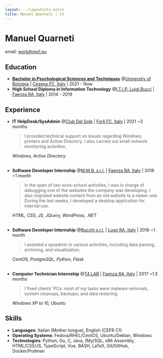 ```yaml
---
layout: ../layouts/Cv.astro
title: Manuel Quarneti | CV
---
```


# Manuel Quarneti

email: [work@mq1.eu](mailto:work@mq1.eu)

## Education

* **[Bachelor in Psychological Sciences and Techniques](https://corsi.unibo.it/1cycle/PsychologicalSciences)** @[University of Bologna](https://www.unibo.it/en/) | [Cesena FC, Italy](https://www.openstreetmap.org/relation/42809) | 2021 - Now
* **High School Diploma in Information Technology** @[I.T.I.P. Luigi Bucci](https://www.itipfaenza.edu.it/) | [Faenza RA, Italy](https://www.openstreetmap.org/relation/43004) | 2014 - 2019

## Experience

* **IT HelpDesk/SysAdmin** @[Club Del Sole](https://www.clubdelsole.com/en/) | [Forlì FC, Italy](https://www.openstreetmap.org/relation/42907) | 2021 ~3 months

	> I provided technical support on issues regarding Windows, printers and Active Directory. I also carried out small network monitoring activities.

	_Windows, Active Directory_<br><br>

* **Software Developer Internship** @[M.M.B. s.r.l.](https://www.mmbsoftware.it/portalemmb/en/home) | [Faenza RA, Italy](https://www.openstreetmap.org/relation/43004) | 2018 ~1 month

	> In the span of two work-school activities, I was in charge of debugging one of the websites the company was developing.
	> I also migrated website content from an old website to a newer one.
	> During the last weeks, I developed a desktop application for internal use.

	_HTML, CSS, JS, JQuery, WordPress, .NET_<br><br>
* **Software Developer Internship** @[Bucchi s.r.l.](http://www.bucchi.it/en/) | [Lugo RA, Italy](https://www.openstreetmap.org/relation/43140) | 2018 ~1 month

	> I assisted a sysadmin in various activities, including data parsing, archiving, and visualization.

  _CentOS, PostgreSQL, Python, Flask_<br><br>
* **Computer Technician Internship** @[T4 LAB](https://www.t4lab.it/) | [Faenza RA, Italy](https://www.openstreetmap.org/relation/43004) | 2017 ~1.5 months

	> I fixed clients' PCs: most of my tasks were malware removals, system cleanups, backups, and data restoring.

	_Windows XP to 10, Ubuntu_

## Skills

* **Languages**: Italian (Mother tongue), English (CEFR C1)
* **Operating Systems**: Fedora/RHEL/CentOS, Ubuntu/Debian, Windows
* **Technologies**: Python, Go, C, Java, (My)SQL, x86 Assembly, HTML/CSS/JS, TypeScript, Vue, BASH, LaTeX, Git/GitHub, Docker/Podman
